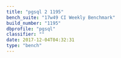 ```yaml
---
title: "pgsql 2 1195"
bench_suite: "17w49 CI Weekly Benchmark"
build_number: "1195"
dbprofile: "pgsql"
classifier: ""
date: 2017-12-04T04:32:31
type: "bench"
---
```


